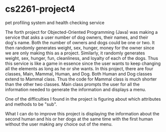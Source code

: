 # cs2261-project4
pet profiling system and health checking service

The forth project for Objected-Oriented Programming (Java) was making a
service that asks a user number of dog owners, their names, and their dog's 
name. Both the number of owners and dogs could be one or two. It then randomly
generates weight, sex, hunger, money for the owner since we are only making 
this as a project. Similarly, it randomly generates weight, sex, hunger, fun, 
cleanliness, and loyalty of each of the dogs. Thus this service is like a game
in essence since the user wants to keep changing all the elements as long as he 
or she wants. In this project, there are four classes, Main, Mammal, Human, and
Dog. Both Human and Dog classes extend to Mammal class. Thus the code for Mammal
class is much shorter than the other two classes. Main class prompts the user for
all the information needed to generate the information and displays a menu. 

One of the difficulties I found in the project is figuring about which 
attributes and methods to be "sub".

What I can do to improve this project is displaying the information about
the second human and his or her dogs at the same time with the first human 
without the user making any choice out of the menu. 
